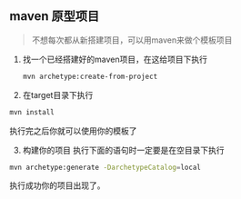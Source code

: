 ## maven 原型项目

> 不想每次都从新搭建项目，可以用maven来做个模板项目

1. 找一个已经搭建好的maven项目，在这给项目下执行

   ```sh
   mvn archetype:create-from-project 
   ```
2. 在target目录下执行

```sh
mvn install
```
   执行完之后你就可以使用你的模板了
   
3. 构建你的项目
执行下面的语句时一定要是在空目录下执行
```sh
mvn archetype:generate -DarchetypeCatalog=local
```
执行成功你的项目出现了。